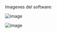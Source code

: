 Imagenes del software:


![image](https://github.com/dylanb55/CalculadoraNumerosComplejosQT/assets/161396341/68ccffd6-534d-47c6-a5d1-a0ac3c2fec07)

![image](https://github.com/dylanb55/CalculadoraNumerosComplejosQT/assets/161396341/dd2d9b8c-beac-45b1-8833-02e876210545)
